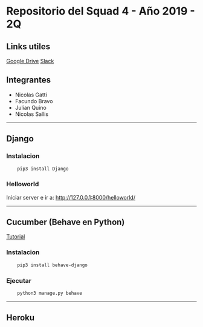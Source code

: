 # Repositorio del Squad 4 - Año 2019 - 2Q

 Links utiles
 ------------

[Google Drive](https://drive.google.com/drive/folders/1_zad5GPKZTT3MjO10yBQzh6H7INMRInk)
[Slack](https://app.slack.com/client/T2YH923SQ/GN1GHTK8X/details/info)

 Integrantes
 -----------

- Nicolas Gatti
- Facundo Bravo
- Julian Quino
- Nicolas Sallis

---
Django
------

### Instalacion
```sh
	pip3 install Django
```

### Helloworld 

Iniciar server e ir a: http://127.0.0.1:8000/helloworld/

---
Cucumber (Behave en Python)
--------
[Tutorial](https://behave.readthedocs.io/en/latest/tutorial.html)

### Instalacion
```sh
	pip3 install behave-django
```

### Ejecutar 
```sh
	python3 manage.py behave
```
---
Heroku
------